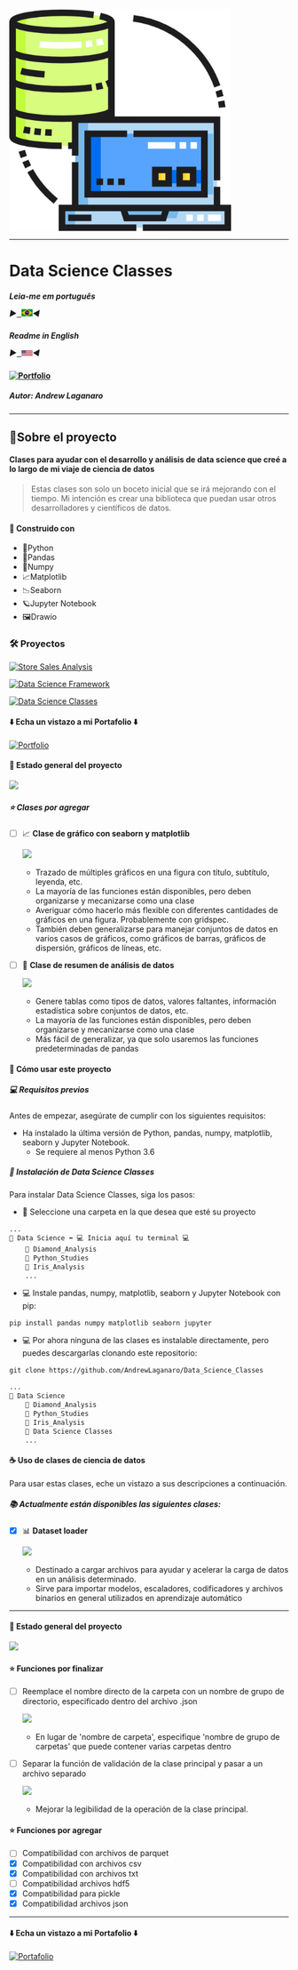 <img src="Images/Classes_Data_Science.png" min-width="400px" max-width="400px" width="400px" align="center" alt="Classes_Data_Science">

---

# Data Science Classes

##### Leia-me em português <p align="left">  ▶<kbd><a href="https://github.com/AndrewLaganaro/Data_Science_Classes/" alt="Brazilian">  <img title="Brazilian" alt="Brazilian" src="Images/br.jpg" width="20"></a></kbd>◀ </p>

##### Readme in English <p align="left"> ▶<kbd><a href="https://github.com/AndrewLaganaro/Data_Science_Classes/blob/main/Readme.en.md" alt="American"> <img title="American" alt="American" src="Images/usa.png" width="20"></a></kbd>◀ </p>

#### [![Portfolio](https://img.shields.io/badge/Projects-Portfolio-blue)](https://andrewcode.herokuapp.com)

##### Autor: Andrew Laganaro

---

## 📜Sobre el proyecto

#### Clases para ayudar con el desarrollo y análisis de data science que creé a lo largo de mi viaje de ciencia de datos

> Estas clases son solo un boceto inicial que se irá mejorando con el tiempo.
> Mi intención es crear una biblioteca que puedan usar otros desarrolladores y científicos de datos.

#### 🚀 Construido con
- 🐍Python
- 🐼Pandas
- 📝Numpy
- 📈Matplotlib
- 📉Seaborn
- 🪐Jupyter Notebook
- 🖼Drawio

### 🛠 Proyectos

  [![Store Sales Analysis](https://img.shields.io/badge/Projects-Store%20Sales%20Analysis-orange)](https://github.com/AndrewLaganaro/Store_Sales_Analysis)
  
  [![Data Science Framework](https://img.shields.io/badge/Projects-Data%20Science%20Framework-blue)](https://github.com/AndrewLaganaro/Data_Science_Framework)
  
  [![Data Science Classes](https://img.shields.io/badge/Projects-Data%20Science%20Classes-red)](https://github.com/AndrewLaganaro/Data_Science_Classes)

#### ⬇️ Echa un vistazo a mi Portafolio ⬇️
  
  [![Portfolio](https://img.shields.io/badge/Projects-Portfolio-blue)](https://andrewcode.herokuapp.com)
  
#### 🎯 Estado general del proyecto

![](https://us-central1-progress-markdown.cloudfunctions.net/progress/90)

##### ⭐️ Clases por agregar
- [ ] 📈 **Clase de gráfico con seaborn y matplotlib**

     ![](https://us-central1-progress-markdown.cloudfunctions.net/progress/50)

     - Trazado de múltiples gráficos en una figura con título, subtítulo, leyenda, etc.
     - La mayoría de las funciones están disponibles, pero deben organizarse y mecanizarse como una clase
     - Averiguar cómo hacerlo más flexible con diferentes cantidades de gráficos en una figura. Probablemente con gridspec.
     - También deben generalizarse para manejar conjuntos de datos en varios casos de gráficos, como gráficos de barras, gráficos de dispersión, gráficos de líneas, etc.

- [ ] 📝 **Clase de resumen de análisis de datos**

     ![](https://us-central1-progress-markdown.cloudfunctions.net/progress/70)

     - Genere tablas como tipos de datos, valores faltantes, información estadística sobre conjuntos de datos, etc.
     - La mayoría de las funciones están disponibles, pero deben organizarse y mecanizarse como una clase
     - Más fácil de generalizar, ya que solo usaremos las funciones predeterminadas de pandas

#### 📝 Cómo usar este proyecto

##### 💻 Requisitos previos

Antes de empezar, asegúrate de cumplir con los siguientes requisitos:

- Ha instalado la última versión de Python, pandas, numpy, matplotlib, seaborn y Jupyter Notebook.
     - Se requiere al menos Python 3.6

##### 🚀 Instalación de Data Science Classes

Para instalar Data Science Classes, siga los pasos:

- 📁 Seleccione una carpeta en la que desea que esté su proyecto
```
...
📁 Data Science ⬅️ 💻 Inicia aquí tu terminal 💻
    📁 Diamond_Analysis
    📁 Python_Studies
    📁 Iris_Analysis
    ...
```

- 💻 Instale pandas, numpy, matplotlib, seaborn y Jupyter Notebook con pip:

```
pip install pandas numpy matplotlib seaborn jupyter
```

- 💻 Por ahora ninguna de las clases es instalable directamente, pero puedes descargarlas clonando este repositorio:

```
git clone https://github.com/AndrewLaganaro/Data_Science_Classes
```
```
...
📁 Data Science
    📁 Diamond_Analysis
    📁 Python_Studies
    📁 Iris_Analysis
    📁 Data Science Classes
    ...
```

#### ☕ Uso de clases de ciencia de datos

Para usar estas clases, eche un vistazo a sus descripciones a continuación.

##### 📚 Actualmente están disponibles las siguientes clases:
- [x] 📊 **Dataset loader**

    ![](https://us-central1-progress-markdown.cloudfunctions.net/progress/90)

    - Destinado a cargar archivos para ayudar y acelerar la carga de datos en un análisis determinado.
    - Sirve para importar modelos, escaladores, codificadores y archivos binarios en general utilizados en aprendizaje automático

---

#### 🎯 Estado general del proyecto

![](https://us-central1-progress-markdown.cloudfunctions.net/progress/90)

#### ⭐️ Funciones por finalizar

- [ ] Reemplace el nombre directo de la carpeta con un nombre de grupo de directorio, especificado dentro del archivo .json

    ![](https://us-central1-progress-markdown.cloudfunctions.net/progress/50)

    - En lugar de 'nombre de carpeta', especifique 'nombre de grupo de carpetas' que puede contener varias carpetas dentro
    
- [ ] Separar la función de validación de la clase principal y pasar a un archivo separado

    ![](https://us-central1-progress-markdown.cloudfunctions.net/progress/50)

    - Mejorar la legibilidad de la operación de la clase principal.

#### ⭐️ Funciones por agregar
- [ ] Compatibilidad con archivos de parquet
- [x] Compatibilidad con archivos csv
- [x] Compatibilidad con archivos txt
- [ ] Compatibilidad archivos hdf5
- [x] Compatibilidad para pickle
- [x] Compatibilidad archivos json

---

#### ⬇️ Echa un vistazo a mi Portafolio ⬇️
  
  [![Portafolio](https://img.shields.io/badge/Projects-Portfolio-blue)](https://andrewcode.herokuapp.com)
